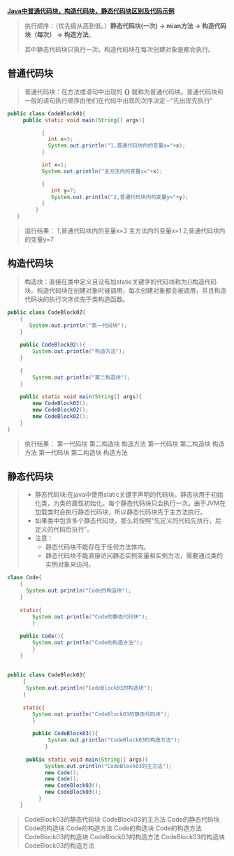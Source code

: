 [**Java中普通代码块，构造代码块，静态代码块区别及代码示例**](http://www.cnblogs.com/sophine/p/3531282.html)

> 执行顺序：（优先级从高到低。）**静态代码块(一次) -> mian方法 -> 构造代码块（每次） -> 构造方法**。
>
> 其中静态代码块只执行一次。构造代码块在每次创建对象是都会执行。

## 普通代码块

> 普通代码块：在方法或语句中出现的 **{}** 就称为普通代码块。普通代码块和一般的语句执行顺序由他们在代码中出现的次序决定--“先出现先执行”

 ``` java
public class CodeBlock01{
      public static void main(String[] args){

            {
              int x=3;
              System.out.println("1,普通代码块内的变量x="+x);
            }

            int x=1;
            System.out.println("主方法内的变量x="+x);

            {
               int y=7;
               System.out.println("2,普通代码块内的变量y="+y);
            }
          }
    }
 ```

> 运行结果：
>     1,普通代码块内的变量x=3
>          主方法内的变量x=1
>     2,普通代码块内的变量y=7

 ## 构造代码块

> 构造块：直接在类中定义且没有加static关键字的代码块称为{}构造代码块。构造代码块在创建对象时被调用，每次创建对象都会被调用，并且构造代码块的执行次序优先于类构造函数。

``` java
public class CodeBlock02{
    {
       System.out.println("第一代码块");    
    }
    
    public CodeBlock02(){
        System.out.println("构造方法");
    }
        
    {
        System.out.println("第二构造块");
    }
  
    public static void main(String[] args){
        new CodeBlock02();
        new CodeBlock02();
        new CodeBlock02();   
    }
}    
```

>执行结果：
>第一代码块
>第二构造块
>构造方法
>第一代码块
>第二构造块
>构造方法
>第一代码块
>第二构造块
>构造方法

## 静态代码块

> - 静态代码块:在java中使用static关键字声明的代码块。静态块用于初始化类，为类的属性初始化。每个静态代码块只会执行一次。由于JVM在加载类时会执行静态代码块，所以静态代码块先于主方法执行。
> - 如果类中包含多个静态代码块，那么将按照"先定义的代码先执行，后定义的代码后执行"。
> - 注意：
>   - 静态代码块不能存在于任何方法体内。
>   - 静态代码块不能直接访问静态实例变量和实例方法，需要通过类的实例对象来访问。

``` java
class Code{
    {
      System.out.println("Code的构造块");
    }
    
    static{
        System.out.println("Code的静态代码块");
        }
        
    public Code(){
        System.out.println("Code的构造方法");
        }
    }
    
    
public class CodeBlock03{
     {
      System.out.println("CodeBlock03的构造块");    
     }
     
     static{
        System.out.println("CodeBlock03的静态代码块");
        }
        
        public CodeBlock03(){
             System.out.println("CodeBlock03的构造方法");
            }
        
      public static void main(String[] args){
            System.out.println("CodeBlock03的主方法");
            new Code();
            new Code();
            new CodeBlock03();
            new CodeBlock03();
          }
    }
```

> CodeBlock03的静态代码块
> CodeBlock03的主方法
> Code的静态代码块
> Code的构造块
> Code的构造方法
> Code的构造块
> Code的构造方法
> CodeBlock03的构造块
> CodeBlock03的构造方法
> CodeBlock03的构造块
> CodeBlock03的构造方法